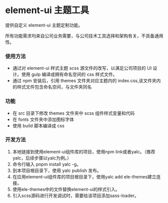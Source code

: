 # element-ui 主题工具

提供自定义 element-ui 主题定制功能。

所有功能需求均来自公司业务需要，与公司技术工具选择和架构有关，不具备通用性。

### 使用方法

- 通过对 element-ui 样式主题 scss 源文件的改写，以满足公司项目的 UI 设计。使用 gulp 编译成拥有命名空间的 css 样式文件。
- 通过 npm 安装后，引用 themes 文件夹对应主题内的 index.css,该文件夹内的样式文件包含命名空间，与文件夹同名

### 功能

- 在 src 目录下修改 themes 文件夹中 scss 组件样式变量和代码
- 在 fonts 文件夹中添加图标字体
- 使用 build 脚本编译成 css

### 开发方法

1. 本地链接到使用element-ui组件库的项目，使用npm link或者yalc。（推荐yalc，后续步骤以yalc为例。）
2. 命令行输入 pnpm install yalc -g。
3. 到本项目根目录下，使用 yalc publish 发布。
4. 在应用element-ui组件库的项目根目录下，使用yalc add ele-themes建立连接。
5. 使用ele-themes中的文件替换element-ui的样式引入。
6. 引入scss源码进行开发调试时，需要给该项目添加sass-loader。

